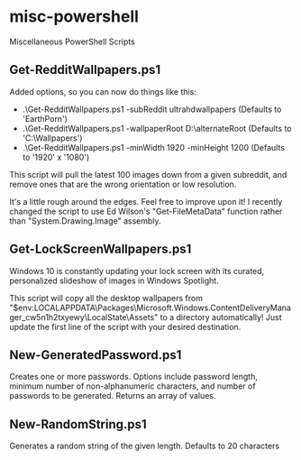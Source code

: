 # misc-powershell
Miscellaneous PowerShell Scripts

## Get-RedditWallpapers.ps1
Added options, so you can now do things like this:
* .\Get-RedditWallpapers.ps1 -subReddit ultrahdwallpapers (Defaults to 'EarthPorn')
* .\Get-RedditWallpapers.ps1 -wallpaperRoot D:\alternateRoot (Defaults to 'C:\Wallpapers')
* .\Get-RedditWallpapers.ps1 -minWidth 1920 -minHeight 1200 (Defaults to '1920' x '1080')

This script will pull the latest 100 images down from a given subreddit, and remove ones that are the wrong orientation or low resolution.

It's a little rough around the edges. Feel free to improve upon it! I recently changed the script to use Ed Wilson's "Get-FileMetaData" function rather than "System.Drawing.Image" assembly.

## Get-LockScreenWallpapers.ps1
Windows 10 is constantly updating your lock screen with its curated, personalized slideshow of images in Windows Spotlight.

This script will copy all the desktop wallpapers from "$env:LOCALAPPDATA\Packages\Microsoft.Windows.ContentDeliveryManager_cw5n1h2txyewy\LocalState\Assets" to a directory automatically! Just update the first line of the script with your desired destination.

## New-GeneratedPassword.ps1
Creates one or more passwords. Options include password length, minimum number of non-alphanumeric characters, and number of passwords to be generated. Returns an array of values.

## New-RandomString.ps1
Generates a random string of the given length. Defaults to 20 characters
